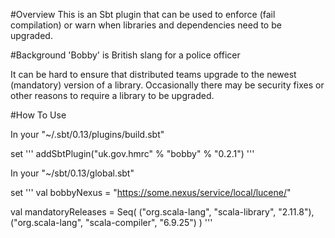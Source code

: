 #Overview
This is an Sbt plugin that can be used to enforce (fail compilation) or warn when libraries and dependencies need to be upgraded.

#Background
'Bobby' is British slang for a police officer

It can be hard to ensure that distributed teams upgrade to the newest (mandatory) version of a library. Occasionally there may be security fixes or other reasons to require a library to be upgraded. 

#How To Use

In your "~/.sbt/0.13/plugins/build.sbt"

set
'''
addSbtPlugin("uk.gov.hmrc" % "bobby" % "0.2.1")
'''

In your "~/sbt/0.13/global.sbt"

set
'''
val bobbyNexus = "https://some.nexus/service/local/lucene/"

val mandatoryReleases = Seq(
   ("org.scala-lang", "scala-library", "2.11.8"),
   ("org.scala-lang", "scala-compiler", "6.9.25")
)
'''




